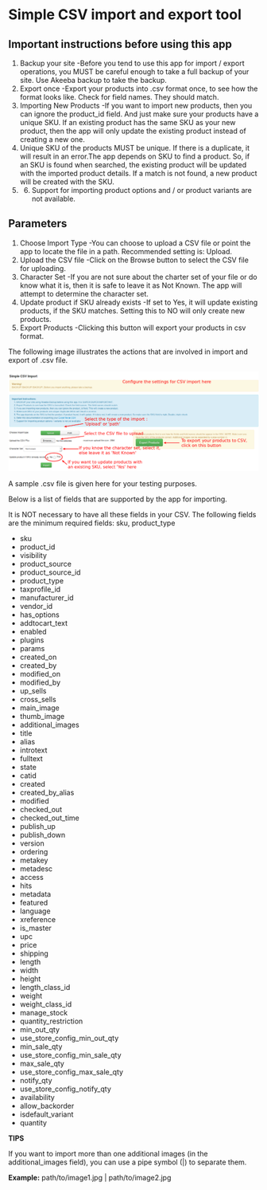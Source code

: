 # Simple CSV import and export tool

## Important instructions before using this app <a id="important-instructions-before-using-this-app"></a>

1. Backup your site -Before you tend to use this app for import / export operations, you MUST be careful enough to take a full backup of your site. Use Akeeba backup to take the backup.
2. Export once -Export your products into .csv format once, to see how the format looks like. Check for field names. They should match.
3. Importing New Products -If you want to import new products, then you can ignore the product\_id field. And just make sure your products have a unique SKU. If an existing product has the same SKU as your new product, then the app will only update the existing product instead of creating a new one.
4. Unique SKU of the products MUST be unique. If there is a duplicate, it will result in an error.The app depends on SKU to find a product. So, if an SKU is found when searched, the existing product will be updated with the imported product details. If a match is not found, a new product will be created with the SKU.
5. 6. Support for importing product options and / or product variants are not available.

## Parameters <a id="parameters"></a>

1. Choose Import Type -You can choose to upload a CSV file or point the app to locate the file in a path. Recommended setting is: Upload.
2. Upload the CSV file -Click on the Browse button to select the CSV file for uploading.
3. Character Set -If you are not sure about the charter set of your file or do know what it is, then it is safe to leave it as Not Known. The app will attempt to determine the character set.
4. Update product if SKU already exists -If set to Yes, it will update existing products, if the SKU matches. Setting this to NO will only create new products.
5. Export Products -Clicking this button will export your products in csv format.

The following image illustrates the actions that are involved in import and export of .csv file.

![Simple CSV](https://raw.githubusercontent.com/j2store/doc-images/master/apps/simple-csv-import-export/csv-import-settings-edited.png)

A sample .csv file is given here for your testing purposes.

Below is a list of fields that are supported by the app for importing.

It is NOT necessary to have all these fields in your CSV. The following fields are the minimum required fields: sku, product\_type

* sku
* product\_id
* visibility
* product\_source
* product\_source\_id
* product\_type
* taxprofile\_id
* manufacturer\_id
* vendor\_id
* has\_options
* addtocart\_text
* enabled
* plugins
* params
* created\_on
* created\_by
* modified\_on
* modified\_by
* up\_sells
* cross\_sells
* main\_image
* thumb\_image
* additional\_images
* title
* alias
* introtext
* fulltext
* state
* catid
* created
* created\_by\_alias
* modified
* checked\_out
* checked\_out\_time
* publish\_up
* publish\_down
* version
* ordering
* metakey
* metadesc
* access
* hits
* metadata
* featured
* language
* xreference
* is\_master
* upc
* price
* shipping
* length
* width
* height
* length\_class\_id
* weight
* weight\_class\_id
* manage\_stock
* quantity\_restriction
* min\_out\_qty
* use\_store\_config\_min\_out\_qty
* min\_sale\_qty
* use\_store\_config\_min\_sale\_qty
* max\_sale\_qty
* use\_store\_config\_max\_sale\_qty
* notify\_qty
* use\_store\_config\_notify\_qty
* availability
* allow\_backorder
* isdefault\_variant
* quantity

**TIPS**

If you want to import more than one additional images \(in the additional\_images field\), you can use a pipe symbol \(\|\) to separate them.

**Example:** path/to/image1.jpg \| path/to/image2.jpg

